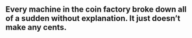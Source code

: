 ## Every machine in the coin factory broke down all of a sudden without explanation. It just doesn’t make any cents.